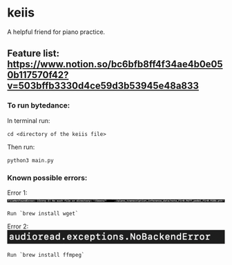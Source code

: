 # keiis
A helpful friend for piano practice.

## Feature list: https://www.notion.so/bc6bfb8ff4f34ae4b0e050b117570f42?v=503bffb3330d4ce59d3b53945e48a833


### To run bytedance:
In terminal run:
```
cd <directory of the keiis file>
```
Then run:
```
python3 main.py
```
### Known possible errors:
Error 1:\
![plot](./FileNotFoundError.jpeg)
```
Run `brew install wget`
```
Error 2:\
![plot](./audioread.exception.NoBackendError.png) 
```
Run `brew install ffmpeg`
```

